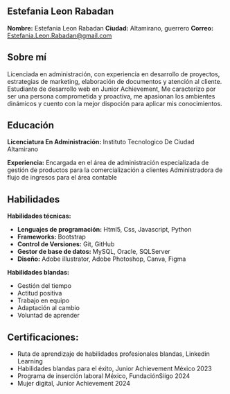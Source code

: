 ## Estefania Leon Rabadan

**Nombre:** Estefania Leon Rabadan
**Ciudad:** Altamirano, guerrero
**Correo:** Estefania.Leon.Rabadan@gmail.com

## Sobre mí
Licenciada en administración, con experiencia en desarrollo de proyectos, estrategias de marketing, elaboración de documentos y atención al cliente. Estudiante de desarrollo web en Junior Achievement, Me caracterizo por ser una persona comprometida y proactiva, me apasionan los ambientes dinámicos y cuento con la mejor dispoción para aplicar mis conocimientos.

## Educación
**Licenciatura En Administración:** Instituto Tecnologico De Ciudad Altamirano

**Experiencia:** Encargada en el área de administración especializada de gestión de productos para la comercialización a clientes
Administradora de flujo de ingresos para el área contable

## Habilidades
**Habilidades técnicas:** 
- **Lenguajes de programación:** Html5, Css, Javascript, Python
- **Frameworks:** Bootstrap
- **Control de Versiones:** Git, GitHub
- **Gestor de base de datos:** MySQL, Oracle, SQLServer
- **Diseño:** Adobe illustrator, Adobe Photoshop, Canva, Figma

**Habilidades blandas:** 
- Gestión del tiempo
- Actitud positiva
- Trabajo en equipo
- Adaptación al cambio
- Voluntad de aprender

## Certificaciones:
- Ruta de aprendizaje de habilidades profesionales blandas, Linkedin Learning
- Habilidades blandas para el éxito, Junior Achievement México 2023
- Programa de inserción laboral México, FundaciónSiigo 2024
- Mujer digital, Junior Achievement 2024